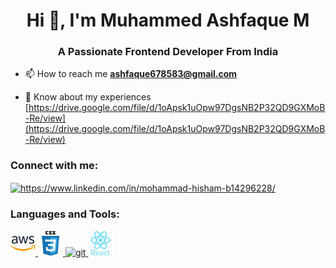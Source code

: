 

<h1 align="center">Hi 👋, I'm Muhammed Ashfaque M</h1>
<h3 align="center">A Passionate Frontend Developer From India</h3>



- 📫 How to reach me **ashfaque678583@gmail.com**

- 📄 Know about my experiences [https://drive.google.com/file/d/1oApsk1uOpw97DgsNB2P32QD9GXMoB-Re/view](https://drive.google.com/file/d/1oApsk1uOpw97DgsNB2P32QD9GXMoB-Re/view)

<h3 align="left">Connect with me:</h3>
<p align="left">
<a href="https://www.linkedin.com/in/muhammed-ashfaque-m-019538246/" target="blank"><img align="center" src="https://raw.githubusercontent.com/rahuldkjain/github-profile-readme-generator/master/src/images/icons/Social/linked-in-alt.svg" alt="https://www.linkedin.com/in/mohammad-hisham-b14296228/" height="30" width="40" /></a>

</p>


</p>




<h3 align="left">Languages and Tools:</h3>
<p align="left"><a href="https://aws.amazon.com" target="_blank" rel="noreferrer"> <img src="https://raw.githubusercontent.com/devicons/devicon/master/icons/amazonwebservices/amazonwebservices-original-wordmark.svg" alt="aws" width="40" height="40"/> </a>
<a href="https://www.w3schools.com/css/" target="_blank" rel="noreferrer"> <img src="https://raw.githubusercontent.com/devicons/devicon/master/icons/css3/css3-original-wordmark.svg" alt="css3" width="40" height="40"/> </a>
<a href="https://git-scm.com/" target="_blank" rel="noreferrer"> <img src="https://www.vectorlogo.zone/logos/git-scm/git-scm-icon.svg" alt="git" width="40" height="40"/>
<a href="https://reactjs.org/" target="_blank" rel="noreferrer"> <img src="https://raw.githubusercontent.com/devicons/devicon/master/icons/react/react-original-wordmark.svg" alt="react" width="40" height="40"/> </a>
 </p>



